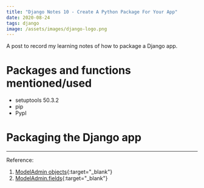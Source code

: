 ```yaml
---
title: "Django Notes 10 - Create A Python Package For Your App"
date: 2020-08-24
tags: django
image: /assets/images/django-logo.png
---
```

<!--excerpt.start-->
A post to record my learning notes of how to package a Django app. <!--excerpt.end-->

# Packages and functions mentioned/used 
- setuptools 50.3.2
- pip 
- PypI


# Packaging the Django app

***
Reference:   
1. [ModelAdmin objects](https://docs.djangoproject.com/en/3.1/ref/contrib/admin/#django.contrib.admin.ModelAdmin){:target="\_blank"}  
2. [ModelAdmin.fields](https://docs.djangoproject.com/en/3.1/ref/contrib/admin/#django.contrib.admin.ModelAdmin){:target="\_blank"}  